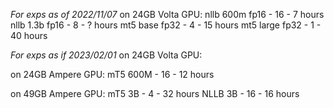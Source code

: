 *For exps as of 2022/11/07*
on 24GB Volta GPU:
nllb 600m fp16 - 16 - 7 hours
nllb 1.3b fp16 - 8 - ? hours
mt5 base fp32 - 4 - 15 hours
mt5 large fp32 - 1 - 40 hours

*For exps as if 2023/02/01*
on 24GB Volta GPU:

on 24GB Ampere GPU:
mT5 600M - 16 - 12 hours

on 49GB Ampere GPU:
mT5 3B - 4 - 32 hours
NLLB 3B - 16 - 16 hours
